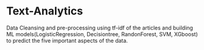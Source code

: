 # Text-Analytics

Data Cleansing and pre-processing using tf-idf of the articles and building ML models(LogisticRegression, Decisiontree, RandonForest, SVM, XGboost) to predict the five important aspects of the data.
